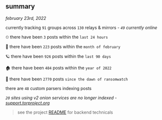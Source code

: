 
## summary
_february 23rd, 2022_

currently tracking `91` groups across `130` relays & mirrors - _`49` currently online_

⏲ there have been `3` posts within the `last 24 hours`

🦈 there have been `223` posts within the `month of february`

🪐 there have been `926` posts within the `last 90 days`

🏚 there have been `484` posts within the `year of 2022`

🦕 there have been `2770` posts `since the dawn of ransomwatch`

there are `48` custom parsers indexing posts

_`20` sites using v2 onion services are no longer indexed - [support.torproject.org](https://support.torproject.org/onionservices/v2-deprecation/)_

> see the project [README](https://github.com/thetanz/ransomwatch#ransomwatch--) for backend technicals
